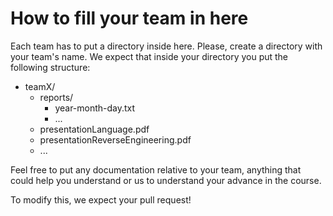 # How to fill your team in here

Each team has to put a directory inside here. Please, create a directory with your team's name. We expect that inside your directory you put the following structure:
- teamX/
  - reports/
    - year-month-day.txt
    - ...
  - presentationLanguage.pdf
  - presentationReverseEngineering.pdf
  - ...
   
Feel free to put any documentation relative to your team, anything that could help you understand or us to understand your advance in the course.

To modify this, we expect your pull request!
